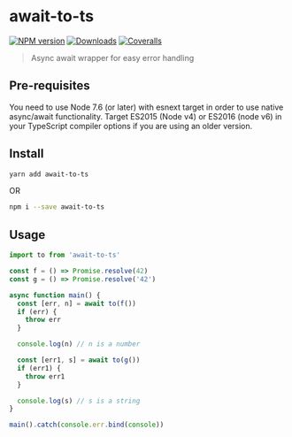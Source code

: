 # await-to-ts

[![NPM version][npm-image]][npm-url]
[![Downloads][download-badge]][npm-url]
[![Coveralls][coveralls-image]][coveralls-url]

> Async await wrapper for easy error handling

 ## Pre-requisites
You need to use Node 7.6 (or later) with esnext target in order to use native async/await functionality. Target ES2015 (Node v4) or ES2016 (node v6) in your TypeScript compiler options if you are using an older version.

## Install

```sh
yarn add await-to-ts
```

OR

```sh
npm i --save await-to-ts
```

## Usage

```js
import to from 'await-to-ts'

const f = () => Promise.resolve(42)
const g = () => Promise.resolve('42')

async function main() {
  const [err, n] = await to(f())
  if (err) {
    throw err
  }

  console.log(n) // n is a number

  const [err1, s] = await to(g())
  if (err1) {
    throw err1
  }

  console.log(s) // s is a string
}

main().catch(console.err.bind(console))
```

[npm-url]: https://npmjs.org/package/await-to-ts
[npm-image]: https://img.shields.io/npm/v/await-to-ts.svg?style=flat-square

[travis-url]: https://travis-ci.org/phra/await-to-ts
[travis-image]: https://img.shields.io/travis/phra/await-to-ts.svg?style=flat-square

[coveralls-url]: https://coveralls.io/r/phra/await-to-ts
[coveralls-image]: https://img.shields.io/coveralls/phra/await-to-ts.svg?style=flat-square

[depstat-url]: https://david-dm.org/phra/await-to-ts
[depstat-image]: https://david-dm.org/phra/await-to-ts.svg?style=flat-square

[download-badge]: https://img.shields.io/npm/dt/await-to-ts.svg?style=flat-square
